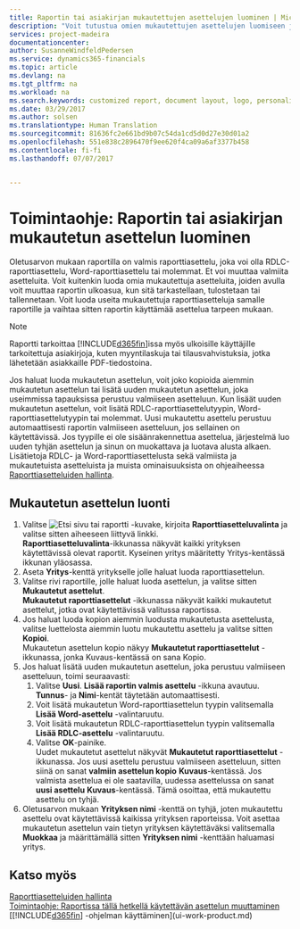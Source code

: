```yaml
---
title: Raportin tai asiakirjan mukautettujen asettelujen luominen | Microsoft Docs
description: "Voit tutustua omien mukautettujen asettelujen luomiseen ja raportin ulkoasun muokkaamiseen, kun sitä tarkastellaan, tulostetaan tai tallennetaan."
services: project-madeira
documentationcenter: 
author: SusanneWindfeldPedersen
ms.service: dynamics365-financials
ms.topic: article
ms.devlang: na
ms.tgt_pltfrm: na
ms.workload: na
ms.search.keywords: customized report, document layout, logo, personalize
ms.date: 03/29/2017
ms.author: solsen
ms.translationtype: Human Translation
ms.sourcegitcommit: 81636fc2e661bd9b07c54da1cd5d0d27e30d01a2
ms.openlocfilehash: 551e838c2896470f9ee620f4ca09a6af3377b458
ms.contentlocale: fi-fi
ms.lasthandoff: 07/07/2017


---
```

# <a name="how-to-create-a-custom-report-or-document-layout"></a>Toimintaohje: Raportin tai asiakirjan mukautetun asettelun luominen
Oletusarvon mukaan raportilla on valmis raporttiasettelu, joka voi olla RDLC-raporttiasettelu, Word-raporttiasettelu tai molemmat. Et voi muuttaa valmiita asetteluita. Voit kuitenkin luoda omia mukautettuja asetteluita, joiden avulla voit muuttaa raportin ulkoasua, kun sitä tarkastellaan, tulostetaan tai tallennetaan. Voit luoda useita mukautettuja raporttiasetteluja samalle raportille ja vaihtaa sitten raportin käyttämää asettelua tarpeen mukaan.

> [!NOTE]  
>   Raportti tarkoittaa [!INCLUDE[d365fin](includes/d365fin_md.md)]issa myös ulkoisille käyttäjille tarkoitettuja asiakirjoja, kuten myyntilaskuja tai tilausvahvistuksia, jotka lähetetään asiakkaille PDF-tiedostoina.

Jos haluat luoda mukautetun asettelun, voit joko kopioida aiemmin mukautetun asettelun tai lisätä uuden mukautetun asettelun, joka useimmissa tapauksissa perustuu valmiiseen asetteluun. Kun lisäät uuden mukautetun asettelun, voit lisätä RDLC-raporttiasettelutyypin, Word-raporttiasettelutyypin tai molemmat. Uusi mukautettu asettelu perustuu automaattisesti raportin valmiiseen asetteluun, jos sellainen on käytettävissä. Jos tyypille ei ole sisäänrakennettua asettelua, järjestelmä luo uuden tyhjän asettelun ja sinun on muokattava ja luotava alusta alkaen. Lisätietoja RDLC- ja Word-raporttiasettelusta sekä valmiista ja mukautetuista asetteluista ja muista ominaisuuksista on ohjeaiheessa [Raporttiasetteluiden hallinta](ui-manage-report-layouts.md).  

## <a name="to-create-a-custom-layout"></a>Mukautetun asettelun luonti
1. Valitse ![Etsi sivu tai raportti](media/ui-search/search_small.png "Search for Page or Report icon") -kuvake, kirjoita **Raporttiasetteluvalinta** ja valitse sitten aiheeseen liittyvä linkki.  
   **Raporttiasetteluvalinta**-ikkunassa näkyvät kaikki yrityksen käytettävissä olevat raportit. Kyseinen yritys määritetty Yritys-kentässä ikkunan yläosassa.
2. Aseta **Yritys**-kenttä yritykselle jolle haluat luoda raporttiasettelun.
3. Valitse rivi raportille, jolle haluat luoda asettelun, ja valitse sitten **Mukautetut asettelut**.  
   **Mukautetut raporttiasettelut** -ikkunassa näkyvät kaikki mukautetut asettelut, jotka ovat käytettävissä valitussa raportissa.
4. Jos haluat luoda kopion aiemmin luodusta mukautetusta asettelusta, valitse luettelosta aiemmin luotu mukautettu asettelu ja valitse sitten **Kopioi**.  
   Mukautetun asettelun kopio näkyy **Mukautetut raporttiasettelut** -ikkunassa, jonka Kuvaus-kentässä on sana Kopio.
5. Jos haluat lisätä uuden mukautetun asettelun, joka perustuu valmiiseen asetteluun, toimi seuraavasti:  
   1. Valitse **Uusi**. **Lisää raportin valmis asettelu** -ikkuna avautuu. **Tunnus**- ja **Nimi**-kentät täytetään automaattisesti.
   2. Voit lisätä mukautetun Word-raporttiasettelun tyypin valitsemalla **Lisää Word-asettelu** -valintaruutu.
   3. Voit lisätä mukautetun RDLC-raporttiasettelun tyypin valitsemalla **Lisää RDLC-asettelu** -valintaruutu.
   4. Valitse **OK**-painike.  
      Uudet mukautetut asettelut näkyvät **Mukautetut raporttiasettelut** -ikkunassa. Jos uusi asettelu perustuu valmiiseen asetteluun, sitten siinä on sanat **valmiin asettelun kopio** **Kuvaus**-kentässä. Jos valmista asettelua ei ole saatavilla, uudessa asettelussa on sanat **uusi asettelu** **Kuvaus**-kentässä. Tämä osoittaa, että mukautettu asettelu on tyhjä.
6. Oletusarvon mukaan **Yrityksen nimi** -kenttä on tyhjä, joten mukautettu asettelu ovat käytettävissä kaikissa yrityksen raporteissa. Voit asettaa mukautetun asettelun vain tietyn yrityksen käytettäväksi valitsemalla **Muokkaa** ja määrittämällä sitten **Yrityksen nimi** -kenttään haluamasi yritys.

## <a name="see-also"></a>Katso myös
[Raporttiasetteluiden hallinta](ui-manage-report-layouts.md)  
[Toimintaohje: Raportissa tällä hetkellä käytettävän asettelun muuttaminen](ui-how-change-layout-currently-used-report.md)  
[[!INCLUDE[d365fin](includes/d365fin_md.md)] -ohjelman käyttäminen](ui-work-product.md)

